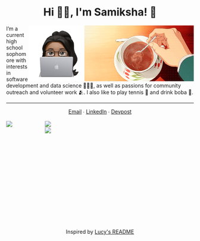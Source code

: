 <div align="center">
 <h1>Hi 👋🏽, I'm Samiksha! 🦦</h1>
</div>

  <img align="right" src="giphy.gif" height="150" border-radius="10">
  <img align="right" src="New Note.png" height="150">
  
  I’m a current high school sophomore with interests in software development and data science 👩🏾‍💻, as well as passions for community outreach and volunteer work 🫂. I also like to play tennis 🎾 and drink boba 🧋.


  ---
 <div align="center">
  <div><a href="mailto:slingan01@gmail.com">Email</a>  ∙  <a href="https://linkedin.com/in/samikshalingan">LinkedIn</a>  ∙  <a href="https://devpost.com/slingan">Devpost</a></div>
 </div>
<br>
 <!-- ![Alt text](https://spotify-recently-played-readme.vercel.app/api?user=yklmyaju9eg0x4xlwhdyojbr1&width=500) -->
  
<div align="right">
  <img src="https://spotify-recently-played-readme.vercel.app/api?user=yklmyaju9eg0x4xlwhdyojbr1&width=400" align="left">
</div>
  
<div align="right">
  <img src = "https://github-readme-stats.vercel.app/api?username=slingann&show_icons=true&include_all_commits=true&border_radius=20px&theme=graywhite" width="400" align="right">
  <br>
  <img src = "https://github-readme-stats.vercel.app/api/top-langs/?username=slingann&layout=compact&border_radius=20px&theme=graywhite&custom_title=Samiksha's+Top+Languages" width="400" align="right">
</div>

<!-- inspired by lucy's readme! https://github.com/lhao03/lhao03 -->

<br>
<br>
<br>
<br>
<br>
<br>
<br>
<br>
<br>
<br>
<br>
<br>
<br>
<br>
<br>
<br>
<div align="center">
 Inspired by <a href="https://github.com/lhao03/lhao03">Lucy's README</a>
</div>
